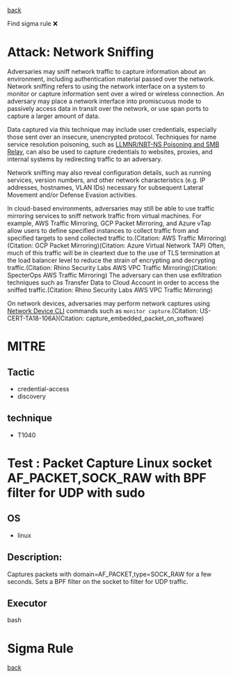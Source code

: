
[back](../index.md)

Find sigma rule :x: 

# Attack: Network Sniffing 

Adversaries may sniff network traffic to capture information about an environment, including authentication material passed over the network. Network sniffing refers to using the network interface on a system to monitor or capture information sent over a wired or wireless connection. An adversary may place a network interface into promiscuous mode to passively access data in transit over the network, or use span ports to capture a larger amount of data.

Data captured via this technique may include user credentials, especially those sent over an insecure, unencrypted protocol. Techniques for name service resolution poisoning, such as [LLMNR/NBT-NS Poisoning and SMB Relay](https://attack.mitre.org/techniques/T1557/001), can also be used to capture credentials to websites, proxies, and internal systems by redirecting traffic to an adversary.

Network sniffing may also reveal configuration details, such as running services, version numbers, and other network characteristics (e.g. IP addresses, hostnames, VLAN IDs) necessary for subsequent Lateral Movement and/or Defense Evasion activities.

In cloud-based environments, adversaries may still be able to use traffic mirroring services to sniff network traffic from virtual machines. For example, AWS Traffic Mirroring, GCP Packet Mirroring, and Azure vTap allow users to define specified instances to collect traffic from and specified targets to send collected traffic to.(Citation: AWS Traffic Mirroring)(Citation: GCP Packet Mirroring)(Citation: Azure Virtual Network TAP) Often, much of this traffic will be in cleartext due to the use of TLS termination at the load balancer level to reduce the strain of encrypting and decrypting traffic.(Citation: Rhino Security Labs AWS VPC Traffic Mirroring)(Citation: SpecterOps AWS Traffic Mirroring) The adversary can then use exfiltration techniques such as Transfer Data to Cloud Account in order to access the sniffed traffic.(Citation: Rhino Security Labs AWS VPC Traffic Mirroring)

On network devices, adversaries may perform network captures using [Network Device CLI](https://attack.mitre.org/techniques/T1059/008) commands such as `monitor capture`.(Citation: US-CERT-TA18-106A)(Citation: capture_embedded_packet_on_software)

# MITRE
## Tactic
  - credential-access
  - discovery


## technique
  - T1040


# Test : Packet Capture Linux socket AF_PACKET,SOCK_RAW with BPF filter for UDP with sudo
## OS
  - linux


## Description:
Captures packets with domain=AF_PACKET,type=SOCK_RAW for a few seconds.
Sets a BPF filter on the socket to filter for UDP traffic.


## Executor
bash

# Sigma Rule


[back](../index.md)
